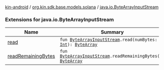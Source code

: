 [kin-android](../../index.md) / [org.kin.sdk.base.models.solana](../index.md) / [java.io.ByteArrayInputStream](./index.md)

### Extensions for java.io.ByteArrayInputStream

| Name | Summary |
|---|---|
| [read](read.md) | `fun `[`ByteArrayInputStream`](https://docs.oracle.com/javase/6/docs/api/java/io/ByteArrayInputStream.html)`.read(numBytes: `[`Int`](https://kotlinlang.org/api/latest/jvm/stdlib/kotlin/-int/index.html)`): `[`ByteArray`](https://kotlinlang.org/api/latest/jvm/stdlib/kotlin/-byte-array/index.html) |
| [readRemainingBytes](read-remaining-bytes.md) | `fun `[`ByteArrayInputStream`](https://docs.oracle.com/javase/6/docs/api/java/io/ByteArrayInputStream.html)`.readRemainingBytes(): `[`ByteArray`](https://kotlinlang.org/api/latest/jvm/stdlib/kotlin/-byte-array/index.html) |
